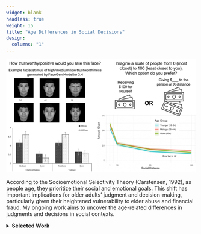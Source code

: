 ```yaml
---
widget: blank
headless: true
weight: 15
title: "Age Differences in Social Decisions"
design:
  columns: "1"
---
```


<div class="row">
  <div class="col-md-6">
    <img src="socialpic.jpg" style="max-width:100%;">
  </div>
  <div class="col-md-6">
    <p>
      According to the Socioemotional Selectivity Theory (Carstensen, 1992), as people age, they prioritize their social and emotional goals. This shift has important implications for older adults’ judgment and decision-making, particularly given their heightened vulnerability to elder abuse and financial fraud. My ongoing work aims to uncover the age-related differences in judgments and decisions in social contexts.
    </p>
  </div>
</div>

<details>
<summary><b>Selected Work</b></summary>
  <b>Lu, Y.</b>, Chen, C., Yin, X., Xu, Y., & Zhang, X. (2021). Viewing time and facial trustworthiness perception: Giving it a second thought may not work for older adults. <i>PsyCh Journal</i>. [<a href="https://doi.org/10.1002/pchj.469">Link</a>]
  <br>
  <b>Lu, Y.</b>, Goscicki, B., & Löckenhoff, C. E. (in preparation). Age differences in social discounting and charitable giving in a U.S. sample.
</details>
